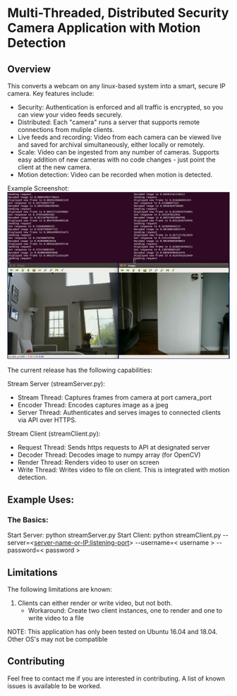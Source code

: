 # Multi-Threaded, Distributed Security Camera Application with Motion Detection

## Overview
This converts a webcam on any linux-based system into a smart, secure IP camera. Key features include:
* Security: Authentication is enforced and all traffic is encrypted, so you can view your video feeds securely.
* Distributed: Each "camera" runs a server that supports remote connections from muliple clients.
* Live feeds and recording: Video from each camera can be viewed live and saved for archival simultaneously, either locally or remotely.
* Scale: Video can be ingested from any number of cameras. Supports easy addition of new cameras with no code changes - just point the client at the new camera. 
* Motion detection: Video can be recorded when motion is detected.

Example Screenshot:
![Example Screenshot](https://github.com/scottbarnesg/smart_sec_cam/blob/master/images/sample1.png)

The current release has the following capabilities:

Stream Server (streamServer.py):
* Stream Thread: Captures frames from camera at port camera_port
* Encoder Thread: Encodes captures image as a jpeg
* Server Thread: Authenticates and serves images to connected clients via API over HTTPS.

Stream Client (streamClient.py):
* Request Thread: Sends https requests to API at designated server
* Decoder Thread: Decodes image to numpy array (for OpenCV)
* Render Thread: Renders video to user on screen
* Write Thread: Writes video to file on client. This is integrated with motion detection.

## Example Uses:
### The Basics:
Start Server: python streamServer.py 
Start Client: python streamClient.py --server=<<server-name-or-IP:listening-port>> --username=< username > --password=< password >

## Limitations
The following limitations are known:
1. Clients can either render or write video, but not both.
    * Workaround: Create two client instances, one to render and one to write video to a file

NOTE: This application has only been tested on Ubuntu 16.04 and 18.04. Other OS's may not be compatible

## Contributing
Feel free to contact me if you are interested in contributing. A list of known issues is available to be worked.
